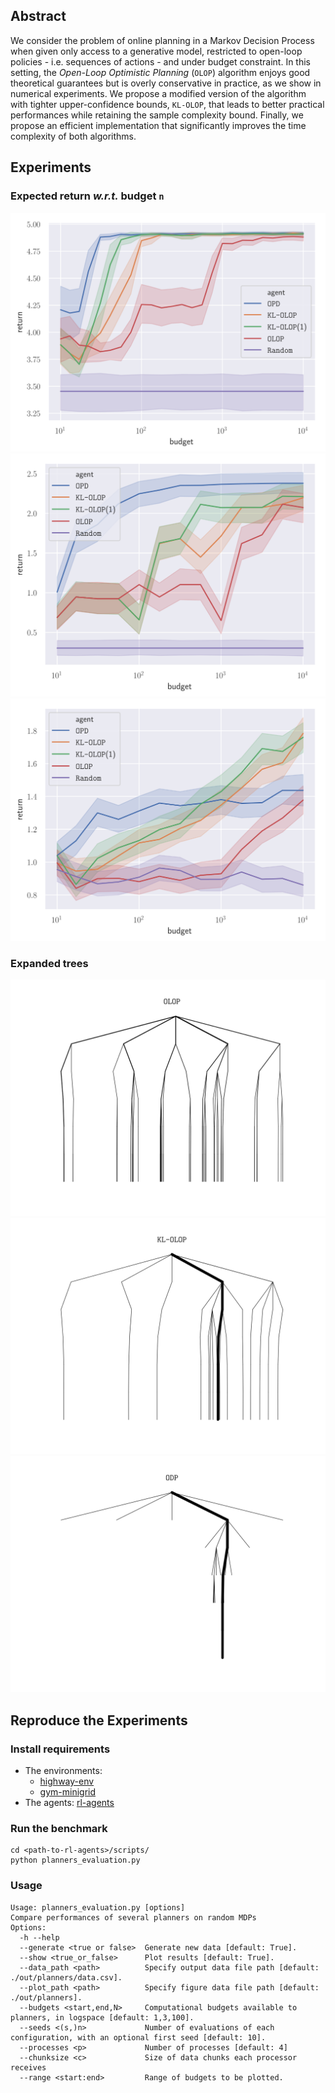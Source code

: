 ## Abstract

We consider the problem of online planning in a Markov Decision Process when given only access to a generative model, restricted to open-loop policies - i.e. sequences of actions - and under budget constraint. In this setting, the _Open-Loop Optimistic Planning_ (`OLOP`) algorithm enjoys good theoretical guarantees but is overly conservative in practice, as we show in numerical experiments. We propose a modified version of the algorithm with tighter upper-confidence bounds, `KL-OLOP`, that leads to better practical performances while retaining the sample complexity bound. Finally, we propose an efficient implementation that significantly improves the time complexity of both algorithms.

## Experiments

### Expected return _w.r.t._ budget `n`

![](paper/img/hw_return.svg)
![](paper/img/gw_return.svg)
![](paper/img/gw_stoch_return.svg)

### Expanded trees

![](paper/img/OLOP.svg)
![](paper/img/KL-OLOP.svg)
![](paper/img/ODP.svg)

## Reproduce the Experiments

### Install requirements

* The environments:
  * [highway-env](https://github.com/eleurent/highway-env)
  * [gym-minigrid](https://github.com/eleurent/gym-minigrid)
* The agents: [rl-agents](https://github.com/eleurent/rl-agents)

### Run the benchmark

```shell
cd <path-to-rl-agents>/scripts/
python planners_evaluation.py
```

### Usage
```
Usage: planners_evaluation.py [options]
Compare performances of several planners on random MDPs
Options:
  -h --help
  --generate <true or false>  Generate new data [default: True].
  --show <true_or_false>      Plot results [default: True].
  --data_path <path>          Specify output data file path [default: ./out/planners/data.csv].
  --plot_path <path>          Specify figure data file path [default: ./out/planners].
  --budgets <start,end,N>     Computational budgets available to planners, in logspace [default: 1,3,100].
  --seeds <(s,)n>             Number of evaluations of each configuration, with an optional first seed [default: 10].
  --processes <p>             Number of processes [default: 4]
  --chunksize <c>             Size of data chunks each processor receives
  --range <start:end>         Range of budgets to be plotted.
```
